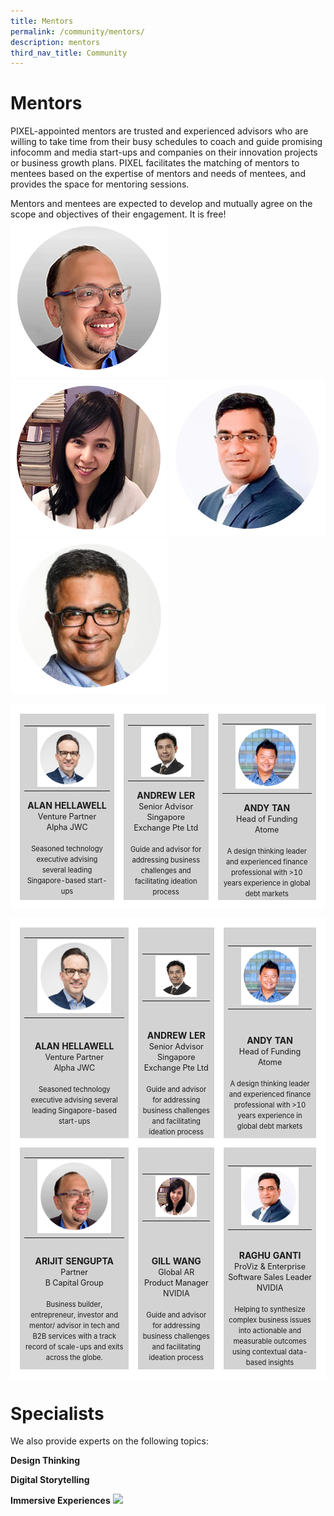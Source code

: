```yaml
---
title: Mentors
permalink: /community/mentors/
description: mentors
third_nav_title: Community
---
```

<h1>Mentors</h1>
PIXEL-appointed mentors are trusted and experienced advisors who are willing to take time from their busy schedules to coach and guide promising infocomm and media start-ups and companies on their innovation projects or business growth plans. PIXEL facilitates the matching of mentors to mentees based on the expertise of mentors and needs of mentees, and provides the space for mentoring sessions.

Mentors and mentees are expected to develop and mutually agree on the scope and objectives of their engagement. It is free!
![Arijit Sengupta](/images/Community/Mentors/arijit_sengupta.png)
![Gill Wang](/images/Community/Mentors/gillwang.png)
![Raghu Ganti](/images/Community/Mentors/raghuganti.png)
![Shashank Luthra](/images/Community/Mentors/shashankluthra.png)

<table>
	<tr>
		<td style="background:lightgrey; width=33%; text-align: center; border: 15px solid white; ">
			<table>
				<tr>
					<td></td>
					<td style="background:lightgrey;"><img src="/images/Community/Mentors/alan-hellawell.png"></td>
					<td></td>
				</tr>
			</table>
			<b>ALAN HELLAWELL</b>
			<br><span style="font-size:0.9em;">Venture Partner</span>
			<br><span style="font-size:0.9em;">Alpha JWC</span>
			<br><br><span style="font-size:0.8em; line-height:0.8em;">Seasoned technology executive advising several leading Singapore-based start-ups</span>
		</td>
		<td style="background:lightgrey; width=33%; text-align: center; border: 15px solid white; ">
			<table>
				<tr>
					<td></td>
					<td style="background:lightgrey;"><img src="/images/Community/Mentors/andrewler.png"></td>
					<td></td>
				</tr>
			</table>
			<b>ANDREW LER</b>
			<br><span style="font-size:0.9em;">Senior Advisor</span>
			<br><span style="font-size:0.9em;">Singapore Exchange Pte Ltd</span>
			<br><br><span style="font-size:0.8em; line-height:0.8em;">Guide and advisor for addressing business challenges and facilitating ideation process</span>
		</td>
						<td style="background:lightgrey; width=33%; text-align: center; border: 15px solid white; ">
			<table>
				<tr>
					<td></td>
					<td style="background:lightgrey;"><img src="/images/Community/Mentors/andytan.png"></td>
					<td></td>
				</tr>
			</table>
			<b>ANDY TAN</b>
			<br><span style="font-size:0.9em;">Head of Funding</span>
			<br><span style="font-size:0.9em;">Atome</span>
			<br><br><span style="font-size:0.8em; line-height:0.8em;">A design thinking leader and experienced finance professional with >10 years experience in global debt markets</span>
		</td>
	</tr>
</table>

<table>
    <!-- ROW 1 -->
	<tr>
		<td style="background:lightgrey; border-top: 15px solid white; border-bottom: none; border-left: 15px solid white; border-right: 15px solid white;">			
			<table>
				<tr>
					<td></td>
					<td style="background:lightgrey;"><img src="/images/Community/Mentors/alan-hellawell.png"></td>
					<td></td>
				</tr>
			</table>
		</td>
		<td style="background:lightgrey; border-top: 15px solid white; border-bottom: none; border-left: 15px solid white; border-right: 15px solid white;">			
			<table>
				<tr>
					<td></td>
					<td style="background:lightgrey;"><img src="/images/Community/Mentors/andrewler.png"></td>
					<td></td>
				</tr>
			</table>
		</td>
		<td style="background:lightgrey; border-top: 15px solid white; border-bottom: none; border-left: 15px solid white; border-right: 15px solid white;">			
			<table>
				<tr>
					<td></td>
					<td style="background:lightgrey;"><img src="/images/Community/Mentors/andytan.png"></td>
					<td></td>
				</tr>
			</table>
		</td>
	</tr>
	<tr>
		<td style="background:lightgrey; border-top:none; border-bottom: 15px solid white; border-left: 15px solid white; border-right: 15px solid white; text-align: center; ">
			<b>ALAN HELLAWELL</b>
			<br><span style="font-size:0.9em;">Venture Partner</span>
			<br><span style="font-size:0.9em;">Alpha JWC</span>
			<br><br><span style="font-size:0.8em; line-height:0.8em;">Seasoned technology executive advising several leading Singapore-based start-ups</span>
		</td>
				<td style="background:lightgrey; border-top:none; border-bottom: 15px solid white; border-left: 15px solid white; border-right: 15px solid white; text-align: center; ">
		<b>ANDREW LER</b>
			<br><span style="font-size:0.9em;">Senior Advisor</span>
			<br><span style="font-size:0.9em;">Singapore Exchange Pte Ltd</span>
			<br><br><span style="font-size:0.8em; line-height:0.8em;">Guide and advisor for addressing business challenges and facilitating ideation process</span>
		</td>
		<td style="background:lightgrey; border-top:none; border-bottom: 15px solid white; border-left: 15px solid white; border-right: 15px solid white; text-align: center; ">
			<b>ANDY TAN</b>
			<br><span style="font-size:0.9em;">Head of Funding</span>
			<br><span style="font-size:0.9em;">Atome</span>
			<br><br><span style="font-size:0.8em; line-height:0.8em;">A design thinking leader and experienced finance professional with >10 years experience in global debt markets</span>
		</td>
	</tr>
    <!-- ROW 2 -->
    <tr>
		<td style="background:lightgrey; border-top: 15px solid white; border-bottom: none; border-left: 15px solid white; border-right: 15px solid white;">			
			<table>
				<tr>
					<td></td>
					<td style="background:lightgrey;"><img src="/images/Community/Mentors/arijit_sengupta.png"></td>
					<td></td>
				</tr>
			</table>
		</td>
		<td style="background:lightgrey; border-top: 15px solid white; border-bottom: none; border-left: 15px solid white; border-right: 15px solid white;">			
			<table>
				<tr>
					<td></td>
					<td style="background:lightgrey;"><img src="/images/Community/Mentors/gillwang.png"></td>
					<td></td>
				</tr>
			</table>
		</td>
		<td style="background:lightgrey; border-top: 15px solid white; border-bottom: none; border-left: 15px solid white; border-right: 15px solid white;">			
			<table>
				<tr>
					<td></td>
					<td style="background:lightgrey;"><img src="/images/Community/Mentors/raghuganti.png"></td>
					<td></td>
				</tr>
			</table>
		</td>
	</tr>
	<tr>
		<td style="background:lightgrey; border-top:none; border-bottom: 15px solid white; border-left: 15px solid white; border-right: 15px solid white; text-align: center; ">
			<b>ARIJIT SENGUPTA</b>
			<br><span style="font-size:0.9em;">Partner</span>
			<br><span style="font-size:0.9em;">B Capital Group</span>
			<br><br><span style="font-size:0.8em; line-height:0.8em;">Business builder, entrepreneur, investor and mentor/ advisor in tech and B2B services with a track record of scale-ups and exits across the globe.</span>
		</td>
				<td style="background:lightgrey; border-top:none; border-bottom: 15px solid white; border-left: 15px solid white; border-right: 15px solid white; text-align: center; ">
		<b>GILL WANG</b>
			<br><span style="font-size:0.9em;">Global AR Product Manager</span>
			<br><span style="font-size:0.9em;">NVIDIA</span>
			<br><br><span style="font-size:0.8em; line-height:0.8em;">Guide and advisor for addressing business challenges and facilitating ideation process</span>
		</td>
		<td style="background:lightgrey; border-top:none; border-bottom: 15px solid white; border-left: 15px solid white; border-right: 15px solid white; text-align: center; ">
			<b>RAGHU GANTI</b>
			<br><span style="font-size:0.9em;">ProViz & Enterprise Software Sales Leader</span>
			<br><span style="font-size:0.9em;">NVIDIA</span>
			<br><br><span style="font-size:0.8em; line-height:0.8em;">Helping to synthesize complex business issues into actionable and measurable outcomes using contextual data-based insights</span>
		</td>
	</tr>
    <!-- ROW 3 -->
</table>

<h1>Specialists</h1>
We also provide experts on the following topics:

<b>Design Thinking</b>


<b>Digital Storytelling</b>


<b>Immersive Experiences</b>
<img src="https://drive.google.com/uc?export=view&amp;id=1xyieubdgd0ouywXUg93ECBD56Rho4feC">